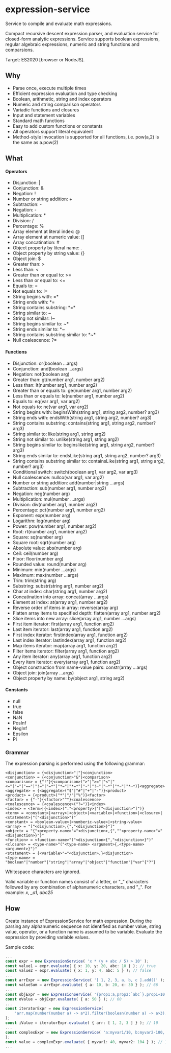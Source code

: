 # expression-service
Service to compile and evaluate math expressions.

Compact recursive descent expression parser, and evaluation service 
for closed-form analytic expressions.
Service supports boolean expressions, regular algebraic expressions, 
numeric and string functions and comparsions.

Target: ES2020 [browser or NodeJS].

## Why

* Parse once, execute multiple times
* Efficient expression evaluation and type checking
* Boolean, arithmetic, string and index operators
* Numeric and string comparison operators
* Variadic functions and closures
* Input and statement variables
* Standard math functions
* Easy to add custom functions or constants
* All operators support literal equivalent
* Method-style invocation is supported for all functions,
  i.e. pow(a,2) is the same as a.pow(2)

## What

#### Operators
* Disjunction: |
* Conjunction: &
* Negation: !
* Number or string addition: +
* Subtraction: -
* Negation: -
* Multiplication: \*
* Division: /
* Percentage: %
* Array element at literal index: @
* Array element at numeric value: []
* Array concatination: #
* Object property by literal name: .
* Object property by string value: {}
* Object join: $
* Greater than: >
* Less than: <
* Greater than or equal to: >=
* Less than or equal to: <=
* Equals to: =
* Not equals to: !=
* String begins with: \=\*
* String ends with: \*\=
* String contains substring: \*\=\*
* String similar to: \~
* String not similar: !\~
* String begins similar to: \~\*
* String ends similar to: \*\~
* String contains substring similar to: \*\~\*
* Null coalescence: ?=
#### Functions
* Disjunction: or(boolean ...args)
* Conjunction: and(boolean ...args)
* Negation: not(boolean arg)
* Greater than: gt(number arg1, number arg2)
* Less than: lt(number arg1, number arg2)
* Greater than or equals to: ge(number arg1, number arg2)
* Less than or equals to: le(number arg1, number arg2)
* Equals to: eq(var arg1, var arg2)
* Not equals to: ne(var arg1, var arg2)
* String begins with: beginsWith(string arg1, string arg2, number? arg3)
* String ends with: endsWith(string arg1, string arg2, number? arg3)
* String contains substring: contains(string arg1, string arg2, number? arg3)
* String similar to: like(string arg1, string arg2)
* String not similar to: unlike(string arg1, string arg2)
* String begins similar to: beginslike(string arg1, string arg2, number? arg3)
* String ends similar to: endsLike(string arg1, string arg2, number? arg3)
* String contains substring similar to: containsLike(string arg1, string arg2, number? arg3)
* Conditional switch: switch(boolean arg1, var arg2, var arg3)
* Null coalescence: nullco(var arg1, var arg2)
* Number or string addition: add(number|string ...args)
* Subtraction: sub(number arg1, number arg2)
* Negation: neg(number arg)
* Multiplication: mul(number ...args)
* Division: div(number arg1, number arg2)
* Percentage: pct(number arg1, number arg2)
* Exponent: exp(number arg)
* Logarithm: log(number arg)
* Power: pow(number arg1, number arg2)
* Root: rt(number arg1, number arg2)
* Square: sq(number arg)
* Square root: sqrt(number arg)
* Absolute value: abs(number arg)
* Ceil: ceil(number arg)
* Floor: floor(number arg)
* Rounded value: round(number arg)
* Minimum: min(number ...args)
* Maximum: max(number ...args)
* Trim: trim(string arg)
* Substring: substr(string arg1, number arg2)
* Char at index: char(string arg1, number arg2)
* Concatination into array: concat(array ...args)
* Element at index: at(array arg1, number arg2)
* Reverse order of items in array: reverse(array arg)
* Flatten array items to specified depth: flatten(array arg1, number arg2)
* Slice items into new array: slice(array arg1, number ...args)
* First item iterator: first(array arg1, function arg2)
* Last item iterator: last(array arg1, function arg2)
* First index iterator: firstindex(array arg1, function arg2)
* Last index iterator: lastindex(array arg1, function arg2)
* Map items iterator: map(array arg1, function arg2)
* Filter items iterator: filter(array arg1, function arg2)
* Any item iterator: any(array arg1, function arg2)
* Every item iterator: every(array arg1, function arg2)
* Object construction from name-value pairs: constr(array ...args)
* Object join: join(array ...args)
* Object property by name: by(object arg1, string arg2)
#### Constants
* null
* true
* false
* NaN
* PosInf
* NegInf
* Epsilon
* Pi

### Grammar
The expression parsing is performed using the following grammar:

	<disjunction> = {<disjunction>"|"}<conjunction>
	<conjunction> = {<conjunction>"&"}<comparison>
	<comparison> = {"!"}{<comparison>(">"|">="|"<"|"<="|"="|"=="|"!="|"=*"|"*="|"*=*"|"~"|"!~"|"~*"|"*~"|"*~*)}<aggregate>
	<aggregate> = {<aggregate>("$"|"#"|"+"|"-")}<product>
	<product> = {<product>("*"|"/"|"%")}<factor>
	<factor> = {"-"}{<factor>"^"}<coalescence>
	<coalescence> = {<coalescence>("?=")}<index>
	<index> = <term>|{<index>("."<property>|"["<disjunction>"]")}
	<term> = <constant>|<array>|<object>|<variable>|<function>|<closure>|<statement>|"("<disjunction>")"
	<constant> = <boolean-value>|<numberic-value>|<string-value>
	<array> = "["<disjunction>,{","<disjunction>}"]"
	<object> = "{"<property-name>"="<disjunction>,{",""<property-name>"="<disjunction>}"}"
	<function> = <function-name>"("<disjunction>{","<disjunction>}")"
	<closure> = <type-name>"("<type-name> <argument>{,<type-name> <argument>}")"
	<statement> = {<variable>"="<disjunction>,}<disjunction>
	<type-name> = "boolean"|"number"|"string"|"array"|"object"|"function"|"var"{"?"}

Whitespace characters are ignored.

Valid variable or function names consist of a letter, or "\_" characters followed by any combination
of alphanumeric characters, and "\_". For example: *x*, *\_a1*, *abc25*


## How

Create instance of ExpressionService for math expression.
During the parsing any alphanumeric sequence not identified as
number value, string value, operator, or a function name is assumed to be variable.
Evaluate the expression by providing variable values.

Sample code:

```ts
...
const expr = new ExpressionService( 'x * (y + abc / 5) > 10' );
const value1 = expr.evaluate( { x: 10, y: 20, abc: 10 } ); // true
const value2 = expr.evaluate( { x: 1, y: 4, abc: 5 } ); // false
...
const arrExpr = new ExpressionService( '[ 1, 2, 3, a, b, c ].add()' );
const valueSum = arrExpr.evaluate( { a: 10, b: 20, c: 30 } ); // 66
...
const objExpr = new ExpressionService( '{prop1:a,prop2:`abc`}.prop1+10' );
const oValue = objExpr.evaluate( { a: 50 } ); // 60
...
const iteratorExpr = new ExpressionService(
	'arr.map(number(number a) -> a*2).filter(boolean(number a) -> a>3).add()'
);
const iValue = iteratorExpr.evaluate( { arr: [ 1, 2, 3 ] } ); // 10
...
const complexExpr = new ExpressionService( 'a:myvar1/10, b:myvar2-100, a/b'
);
const value = complexExpr.evaluate( { myvar1: 40, myvar2: 104 } ); // 1
...
```
